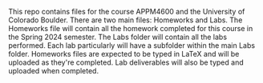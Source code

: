 This repo contains files for the course APPM4600 and the University of Colorado Boulder. There are two main files: Homeworks and Labs. The Homeworks file will contain all the homework completed for this course in the Spring 2024 semester. The Labs folder will contain all the labs performed. Each lab particularly will have a subfolder within the main Labs folder. Homeworks files are expected to be typed in LaTeX and will be uploaded as they're completed. Lab deliverables will also be typed and uploaded when completed.
